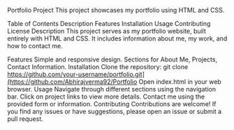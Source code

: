 Portfolio Project
This project showcases my portfolio using HTML and CSS.

Table of Contents
Description
Features
Installation
Usage
Contributing
License
Description
This project serves as my portfolio website, built entirely with HTML and CSS. It includes information about me, my work, and how to contact me.

Features
Simple and responsive design.
Sections for About Me, Projects, Contact Information.
Installation
Clone the repository: git clone https://github.com/your-username/portfolio.git](https://github.com/Abhirajverma92/Portfolio
Open index.html in your web browser.
Usage
Navigate through different sections using the navigation bar.
Click on project links to view more details.
Contact me using the provided form or information.
Contributing
Contributions are welcome! If you find any issues or have suggestions, please open an issue or submit a pull request.

